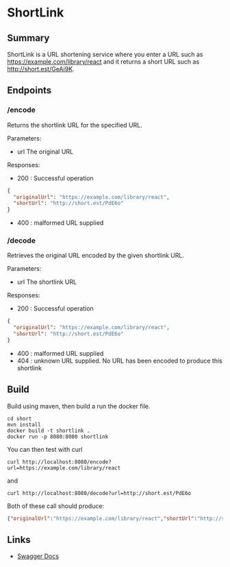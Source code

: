 # ShortLink 

## Summary

ShortLink is a URL shortening service where you enter a URL such as https://example.com/library/react and it returns a short URL such as http://short.est/GeAi9K.

## Endpoints

### /encode

Returns the shortlink URL for the specified URL.

Parameters:
- url  The original URL

Responses:
- 200 : Successful operation
```json
{
  "originalUrl": "https://example.com/library/react",
  "shortUrl": "http://short.est/PdE6o"
}
```
- 400 : malformed URL supplied

### /decode

Retrieves the original URL encoded by the given shortlink URL.

Parameters:
- url  The shortlink URL

Responses:
- 200 : Successful operation
```json
{
  "originalUrl": "https://example.com/library/react",
  "shortUrl": "http://short.est/PdE6o"
}
```
- 400 : malformed URL supplied
- 404 : unknown URL supplied. No URL has been encoded to produce this shortlink

## Build

Build using maven, then build a run the docker file.

```
cd short
mvn install
docker build -t shortlink .
docker run -p 8080:8080 shortlink
```

You can then test with curl

```
curl http://localhost:8080/encode?url=https://example.com/library/react
```

and

```
curl http://localhost:8080/decode?url=http://short.est/PdE6o
```

Both of these call should produce:

```json
{"originalUrl":"https://example.com/library/react","shortUrl":"http://short.est/PdE6o"}
```


## Links

- [Swagger Docs](https://github.com/jantes-home/solve/blob/main/short/src/main/resources/swagger.yaml)